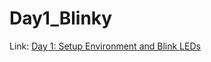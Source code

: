 # Day1_Blinky
Link: [Day 1: Setup Environment and Blink LEDs](https://vincent-lin0.notion.site/Day-1-Setup-Environment-and-Blink-LEDs-10eb6d3c09478052918cefaca6fdf2a0?pvs=4)
